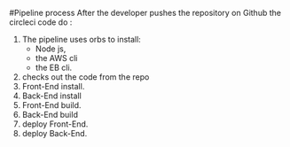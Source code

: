 #Pipeline process
After the developer pushes the repository on Github the circleci code do :
1. The pipeline uses orbs to install:
   * Node js,
   * the AWS cli
   * the EB cli.
2. checks out the code from the repo
3. Front-End install.
4. Back-End install
5. Front-End build.
6. Back-End build
7. deploy Front-End.
8. deploy Back-End. 